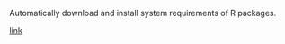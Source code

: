 Automatically download and install system requirements of R packages.

[link](https://github.com/r-hub/sysreqs)